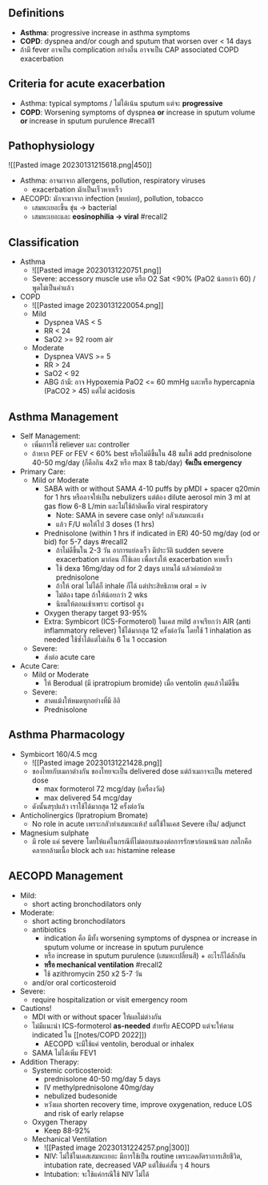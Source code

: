 ## Definitions
- **Asthma**: progressive increase in asthma symptoms
- **COPD**: dyspnea and/or cough and sputum that worsen over < 14 days
- ถ้ามี fever อาจเป็น complication อย่างอื่น อาจจเป็น CAP associated COPD exacerbation

## Criteria for acute exacerbation
- Asthma: typical symptoms / ไม่ได้เน้น sputum แต่จะ **progressive**
- **COPD**: Worsening symptoms of dyspnea **or** increase in sputum volume **or** increase in sputum purulence #recall1

## Pathophysiology

![[Pasted image 20230131215618.png|450]]
- Asthma: อาจมาจาก allergens, pollution, respiratory viruses
	- exacerbation มักเป็นเร็วหายเร็ว
- AECOPD: มักจะมาจาก infection (พบบ่อย), pollution, tobacco
	- เสมหะเยอะขึ้น ขุ่น -> bacterial
	- เสมหะเยอะและ **eosinophilia -> viral** #recall2 

## Classification
- Asthma
	- ![[Pasted image 20230131220751.png]]
	- Severe: accessory muscle use หรือ O2 Sat <90% (PaO2 น้อยกว่า 60) / พูดไม่เป็นคำแล้ว 
- COPD
	- ![[Pasted image 20230131220054.png]]
	- Mild
		- Dyspnea VAS < 5
		- RR < 24
		- SaO2 >= 92 room air
	- Moderate
		- Dyspnea VAVS >= 5
		- RR > 24
		- SaO2 < 92
		- ABG ถ้ามี: อาจ Hypoxemia PaO2 <= 60 mmHg และหรือ hypercapnia (PaCO2 > 45) แต่ไม่ acidosis

## Asthma Management
- Self Management:
	- เพิ่มการใช้ reliever และ controller
	- ถ้าหาก PEF or FEV < 60% best หรือไม่ดีขึ้นใน 48 ชมให้ add prednisolone 40-50 mg/day (ก็คือกิน 4x2 หรือ max 8 tab/day) **จัดเป็น emergency**
- Primary Care:
	-  Mild or Moderate
		- SABA with or without SAMA 4-10 puffs by pMDI + spacer q20min for 1 hrs หรืออาจให้เป็น nebulizers แต่ต้อง dilute aerosol min 3 ml at gas flow 6-8 L/min และไม่ใช้ถ้าติดเชื้อ viral respiratory
			- Note: SAMA in severe case only! กลัวเสมหะแห้ง
			- แล้ว F/U พอให้ไป 3 doses (1 hrs)
		- Prednisolone (within 1 hrs if indicated in ER) 40-50 mg/day (od or bid) for 5-7 days #recall2 
			- ถ้าไม่ดีขึ้นใน 2-3 วัน อาการแย่ลงเร็ว มีประวัติ sudden severe exacerbation มาก่อน ก็ใช้เลย เพื่อเร่งให้ exacerbation หายเร็ว
			- ใช้ dexa 16mg/day od for 2 days แทนได้ แล้วค่อยต่อด้วย prednisolone
			- ถ้าให้ oral ไม่ได้ก็ inhale ก็ได้ แต่ประสิทธิภาพ oral = iv
			- ไม่ต้อง tape ถ้าให้น้อยกว่า 2 wks
			- นิยมให้ตอนเช้าเพราะ cortisol สูง
		- Oxygen therapy target 93-95%
		- Extra: Symbicort (ICS-Formoterol) ในเคส mild อาจเรียกว่า AIR (anti inflammatory reliever) ใช้ได้มากสุด 12 ครั้งต่อวัน โดยใช้ 1 inhalation as needed ใช้ซ้ำได้แต่ไม่เกิน 6 ใน 1 occasion
	- Severe:
		- ส่งต่อ acute care
- Acute Care:
	- Mild or Moderate
		- ให้ Berodual (มี ipratropium bromide) เมื่อ ventolin สุดแล้วไม่ดีขึ้น
	- Severe:
		- สาดแม้งให้หมดทุกอย่างที่มี อิอิ
		- Prednisolone

## Asthma Pharmacology
- Symbicort 160/4.5 mcg
	- ![[Pasted image 20230131221428.png]]
	- ของไทยกับเมกาต่างกัน ของไทยจะเป็น delivered dose แต่ถ้าเมกาจะเป็น metered dose
		- max formoterol 72 mcg/day (เครื่องวัด)
		- max delivered 54 mcg/day
	- ดังนั้นสรุปแล้ว เราใช้ได้มากสุด 12 ครั้งต่อวัน
- Anticholinergics (Ipratropium Bromate)
	- No role in acute เพราะกลัวทำเสมหะแห้ง! แต่ใช้ในเคส Severe เป็น/ adjunct
- Magnesium sulphate
	- มี role แค่ severe โดยให้แค่ในกรณีที่ไม่ตอบสนองต่อการรักษาก่อนหน้าเลย กลไกคือคลายกล้ามเนื้อ block ach และ histamine release

## AECOPD Management
- Mild:
	- short acting bronchodilators only
- Moderate:
	- short acting bronchodilators
	- antibiotics 
		- indication คือ มีทั้ง worsening symptoms of dyspnea or increase in sputum volume or increase in sputum purulence
		- หรือ increase in sputum purulence (เสมหะเปลี่ยนสี) + อะไรก็ได้สักอัน
		- **หรือ mechanical ventilation** #recall2 
		- ใช้ azithromycin 250 x2  5-7 วัน
	- and/or oral corticosteroid
- Severe:
	- require hospitalization or visit emergency room
- Cautions!
	- MDI with or without spacer ให้ผลไม่ต่างกัน
	- ไม่มีแนะนำ ICS-formoterol **as-needed** สำหรับ AECOPD แต่จะให้ตาม indicated ใน [[notes/COPD 2022]])
		- AECOPD จะมีใช้แค่ ventolin, berodual or inhalex
	- SAMA ไม่ได้เพิ่ม FEV1
- Addition Therapy:
	- Systemic corticosteroid:
		- prednisolone 40-50 mg/day 5 days
		- IV methylprednisolone 40mg/day
		- nebulized budesonide
		- หวังผล shorten recovery time, improve oxygenation, reduce LOS and risk of early relapse
	- Oxygen Therapy
		- Keep 88-92%
	- Mechanical Ventilation
		- ![[Pasted image 20230131224257.png|300]]
		- NIV: ไม่ใช้ในเคสเสมหะเยอะ มีการใช้เป็น routine เพราะลดอัตราการเสียชีวิต, intubation rate, decreased VAP แต่ใช้แค่สั้น ๆ 4 hours
		- Intubation: จะใช้แค่กรณีใช้ NIV ไม่ได้